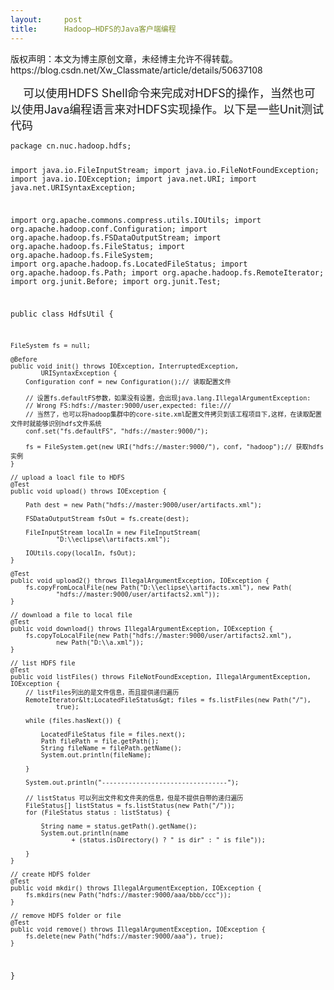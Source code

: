 ```yaml
---
layout:     post
title:      Hadoop—HDFS的Java客户端编程
---
```

<div id="article_content" class="article_content clearfix csdn-tracking-statistics" data-pid="blog" data-mod="popu_307" data-dsm="post">
								<div class="article-copyright">
					版权声明：本文为博主原创文章，未经博主允许不得转载。					https://blog.csdn.net/Xw_Classmate/article/details/50637108				</div>
								            <link rel="stylesheet" href="https://csdnimg.cn/release/phoenix/template/css/ck_htmledit_views-f76675cdea.css">
						<div class="htmledit_views" id="content_views">
                
<p><span style="font-size:18px;">    可以使用HDFS Shell命令来完成对HDFS的操作，当然也可以使用Java编程语言来对HDFS实现操作。以下是一些Unit测试代码</span></p>
<p><span style="font-size:18px;"></span></p><pre><code class="language-java">package cn.nuc.hadoop.hdfs;

import java.io.FileInputStream;
import java.io.FileNotFoundException;
import java.io.IOException;
import java.net.URI;
import java.net.URISyntaxException;

import org.apache.commons.compress.utils.IOUtils;
import org.apache.hadoop.conf.Configuration;
import org.apache.hadoop.fs.FSDataOutputStream;
import org.apache.hadoop.fs.FileStatus;
import org.apache.hadoop.fs.FileSystem;
import org.apache.hadoop.fs.LocatedFileStatus;
import org.apache.hadoop.fs.Path;
import org.apache.hadoop.fs.RemoteIterator;
import org.junit.Before;
import org.junit.Test;

public class HdfsUtil {

	FileSystem fs = null;

	@Before
	public void init() throws IOException, InterruptedException,
			URISyntaxException {
		Configuration conf = new Configuration();// 读取配置文件

		// 设置fs.defaultFS参数，如果没有设置，会出现java.lang.IllegalArgumentException:
		// Wrong FS:hdfs://master:9000/user,expected: file:///
		// 当然了，也可以将hadoop集群中的core-site.xml配置文件拷贝到该工程项目下,这样，在读取配置文件时就能够识别hdfs文件系统
		conf.set("fs.defaultFS", "hdfs://master:9000/");

		fs = FileSystem.get(new URI("hdfs://master:9000/"), conf, "hadoop");// 获取hdfs实例
	}

	// upload a loacl file to HDFS
	@Test
	public void upload() throws IOException {

		Path dest = new Path("hdfs://master:9000/user/artifacts.xml");

		FSDataOutputStream fsOut = fs.create(dest);

		FileInputStream localIn = new FileInputStream(
				"D:\\eclipse\\artifacts.xml");

		IOUtils.copy(localIn, fsOut);
	}

	@Test
	public void upload2() throws IllegalArgumentException, IOException {
		fs.copyFromLocalFile(new Path("D:\\eclipse\\artifacts.xml"), new Path(
				"hdfs://master:9000/user/artifacts2.xml"));
	}

	// download a file to local file
	@Test
	public void download() throws IllegalArgumentException, IOException {
		fs.copyToLocalFile(new Path("hdfs://master:9000/user/artifacts2.xml"),
				new Path("D:\\a.xml"));
	}

	// list HDFS file
	@Test
	public void listFiles() throws FileNotFoundException, IllegalArgumentException, IOException {
		// listFiles列出的是文件信息，而且提供递归遍历
		RemoteIterator&lt;LocatedFileStatus&gt; files = fs.listFiles(new Path("/"),
				true);

		while (files.hasNext()) {

			LocatedFileStatus file = files.next();
			Path filePath = file.getPath();
			String fileName = filePath.getName();
			System.out.println(fileName);

		}

		System.out.println("---------------------------------");

		// listStatus 可以列出文件和文件夹的信息，但是不提供自带的递归遍历
		FileStatus[] listStatus = fs.listStatus(new Path("/"));
		for (FileStatus status : listStatus) {

			String name = status.getPath().getName();
			System.out.println(name
					+ (status.isDirectory() ? " is dir" : " is file"));

		}
	}

	// create HDFS folder
	@Test
	public void mkdir() throws IllegalArgumentException, IOException {
		fs.mkdirs(new Path("hdfs://master:9000/aaa/bbb/ccc"));
	}

	// remove HDFS folder or file
	@Test
	public void remove() throws IllegalArgumentException, IOException {
		fs.delete(new Path("hdfs://master:9000/aaa"), true);
	}
}
</code></pre><br><br><p><span style="font-size:18px;"><br></span></p>
            </div>
                </div>
